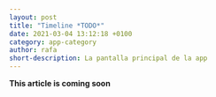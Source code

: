 ```yaml
---
layout: post
title: "Timeline *TODO*"
date: 2021-03-04 13:12:18 +0100
category: app-category
author: rafa
short-description: La pantalla principal de la app
---
```


**This article is coming soon**
